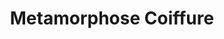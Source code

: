 ---
title: "Metamorphose Coiffure"
url: /le-chambon-feugerolles/metamorphose-coiffure/
shop: coiffeur
---